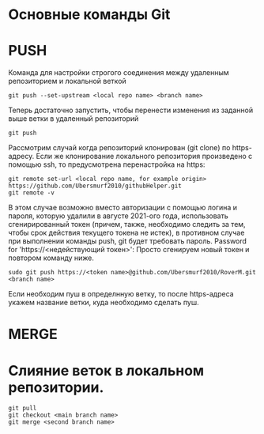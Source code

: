
# Основные команды Git



# PUSH
Команда для настройки строгого соединения между удаленным репозиторием и локальной веткой
```
git push --set-upstream <local repo name> <branch name>
```
Теперь достаточно запустить, чтобы перенести изменения из заданной выше ветки в удаленный репозиторий
```
git push
```
Рассмотрим случай когда репозиторий клонирован (git clone) по https-адресу.
Если же клонирование локального репозитория произведено с помощью ssh, то предусмотрена перенастройка на https:
```
git remote set-url <local repo name, for example origin> https://github.com/Ubersmurf2010/githubHelper.git
git remote -v
```
В этом случае возможно вместо авторизации с помощью логина и пароля, которую удалили в августе 2021-ого года, использовать сгенирированный токен (причем, также, необходимо следить за тем, чтобы срок действия текущего токена не истек), в противном случае при выполнении команды push, git будет требовать пароль.
Password for 'https://<недействующий токен>':
Просто сгенируем новый токен и повтором команду ниже. 
```
sudo git push https://<token name>@github.com/Ubersmurf2010/RoverM.git <branch name> 
```
Если необходим пуш в определнную ветку, то после https-адреса укажем название ветки, куда необходимо сделать пуш.

# MERGE

# Слияние веток в локальном репозитории.
```
git pull
git checkout <main branch name>
git merge <second branch name>
```
